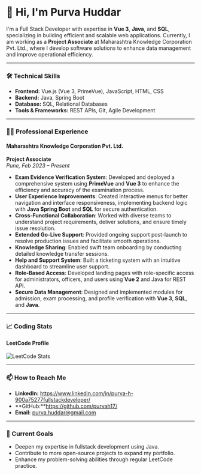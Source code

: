 # 👋 Hi, I'm Purva Huddar

I'm a Full Stack Developer with expertise in **Vue 3**, **Java**, and **SQL**, specializing in building efficient and scalable web applications. Currently, I am working as a **Project Associate** at Maharashtra Knowledge Corporation Pvt. Ltd., where I develop software solutions to enhance data management and improve operational efficiency.

---

### 🛠️ Technical Skills

- **Frontend:** Vue.js (Vue 3, PrimeVue), JavaScript, HTML, CSS
- **Backend:** Java, Spring Boot
- **Database:** SQL, Relational Databases
- **Tools & Frameworks:** REST APIs, Git, Agile Development

---

### 🧑‍💻 Professional Experience

#### Maharashtra Knowledge Corporation Pvt. Ltd.
**Project Associate**  
_Pune, Feb 2023 – Present_

- **Exam Evidence Verification System**: Developed and deployed a comprehensive system using **PrimeVue** and **Vue 3** to enhance the efficiency and accuracy of the examination process.
- **User Experience Improvements**: Created interactive menus for better navigation and interface responsiveness, implementing backend logic with **Java Spring Boot** and **SQL** for secure authentication.
- **Cross-Functional Collaboration**: Worked with diverse teams to understand project requirements, deliver solutions, and ensure timely issue resolution.
- **Extended Go-Live Support**: Provided ongoing support post-launch to resolve production issues and facilitate smooth operations.
- **Knowledge Sharing**: Enabled swift team onboarding by conducting detailed knowledge transfer sessions.
- **Help and Support System**: Built a ticketing system with an intuitive dashboard to streamline user support.
- **Role-Based Access**: Developed landing pages with role-specific access for administrators, officers, and users using **Vue 2** and Java for REST API.
- **Secure Data Management**: Designed and implemented modules for admission, exam processing, and profile verification with **Vue 3**, **SQL**, and **Java**.

---

### 📈 Coding Stats

#### LeetCode Profile
![LeetCode Stats](https://leetcard.jacoblin.cool/Purvah17?font=Dancing_Script)

---

### 📫 How to Reach Me

- **LinkedIn:** https://www.linkedin.com/in/purva-h-900a75277fullstackdeveloper/
- **GitHub:**https://github.com/purvah17/
- **Email:** purva.huddar@gmail.com

---

### 🌱 Current Goals

- Deepen my expertise in fullstack development using Java.
- Contribute to more open-source projects to expand my portfolio.
- Enhance my problem-solving abilities through regular LeetCode practice.

